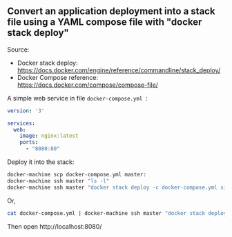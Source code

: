## Convert an application deployment into a stack file using a YAML compose file with "docker stack deploy" 

Source:

* Docker stack deploy: https://docs.docker.com/engine/reference/commandline/stack_deploy/
* Docker Compose reference: https://docs.docker.com/compose/compose-file/



A simple web service in file `docker-compose.yml `:

```yaml
version: '3'

services:
  web: 
    image: nginx:latest
    ports:
      - "8080:80"
```

Deploy it into the stack:

```bash
docker-machine scp docker-compose.yml master:
docker-machine ssh master "ls -l"
docker-machine ssh master "docker stack deploy -c docker-compose.yml simpleweb"
```

Or,

```bash
cat docker-compose.yml | docker-machine ssh master "docker stack deploy -c - simpleweb"
```

Then open http://localhost:8080/ 